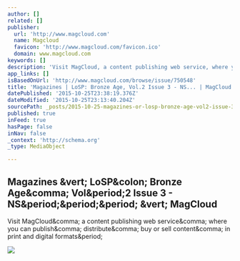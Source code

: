 ```yaml
---
author: []
related: []
publisher:
  url: 'http://www.magcloud.com'
  name: Magcloud
  favicon: 'http://www.magcloud.com/favicon.ico'
  domain: www.magcloud.com
keywords: []
description: 'Visit MagCloud, a content publishing web service, where you can publish, distribute, buy or sell content, in print and digital formats.'
app_links: []
isBasedOnUrl: 'http://www.magcloud.com/browse/issue/750548'
title: 'Magazines | LoSP: Bronze Age, Vol.2 Issue 3 - NS... | MagCloud'
datePublished: '2015-10-25T23:38:19.376Z'
dateModified: '2015-10-25T23:13:40.204Z'
sourcePath: _posts/2015-10-25-magazines-or-losp-bronze-age-vol2-issue-3-ns-or-magclo.md
published: true
inFeed: true
hasPage: false
inNav: false
_context: 'http://schema.org'
_type: MediaObject

---
```

<article style=""><h1>Magazines &amp;vert; LoSP&amp;colon; Bronze Age&amp;comma; Vol&amp;period;2 Issue 3 - NS&amp;period;&amp;period;&amp;period; &amp;vert; MagCloud</h1><p>Visit MagCloud&amp;comma; a content publishing web service&amp;comma; where you can publish&amp;comma; distribute&amp;comma; buy or sell content&amp;comma; in print and digital formats&amp;period;</p><img src="https://s3.amazonaws.com/storage5.magcloud.com/image/cf1b9d8e51058d429931d8d1f10cd28d.jpg" /></article>